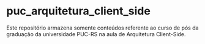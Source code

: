 # puc_arquitetura_client_side
Este repositório armazena somente conteúdos referente ao curso de pós da graduação da universidade PUC-RS na aula de Arquitetura Client-Side.

